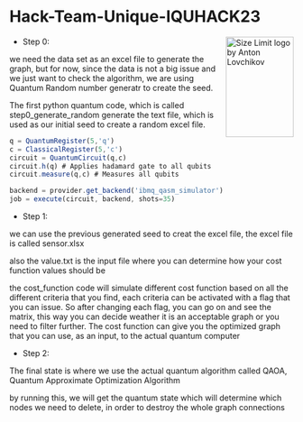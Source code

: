 # Hack-Team-Unique-IQUHACK23 
<img src="https://github.com/mohadesehazari98/Hack-Team-Unique-IQUHACK23/blob/main/duck_logo.svg" align="right"
     alt="Size Limit logo by Anton Lovchikov" width="120" height="178">

* Step 0:

we need the data set as an excel file to generate the graph, but for now, since the data is not a big issue and we just want to check the algorithm, we are using Quantum Random number generatr to create the seed. 

The first python quantum code, which is called step0_generate_random generate the text file, which is used as our initial seed to create a random excel file.

```js
q = QuantumRegister(5,'q')
c = ClassicalRegister(5,'c')
circuit = QuantumCircuit(q,c)
circuit.h(q) # Applies hadamard gate to all qubits
circuit.measure(q,c) # Measures all qubits 

backend = provider.get_backend('ibmq_qasm_simulator')
job = execute(circuit, backend, shots=35)
```

* Step 1:

we can use the previous generated seed to creat the excel file, the excel file is called sensor.xlsx

also the value.txt is the input file where you can determine how your cost function values should be

the cost_function code will simulate different cost function based on all the different criteria that you find, each criteria can be activated with a flag that you can issue. So after changing each flag, you can go on and see the matrix, this way you can decide weather it is an acceptable graph or you need to filter further.
The cost function can give you the optimized graph that you can use, as an input, to the actual quantum computer

* Step 2:

The final state is where we use the actual quantum algorithm called QAOA, Quantum Approximate Optimization Algorithm

by running this, we will get the quantum state which will determine which nodes we need to delete, in order to destroy the whole graph connections






